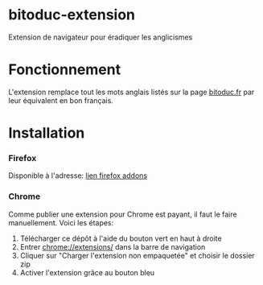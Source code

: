 # bitoduc-extension
Extension de navigateur pour éradiquer les anglicismes

# Fonctionnement
L'extension remplace tout les mots anglais listés sur la page [bitoduc.fr](https://bitoduc.fr) par leur équivalent en bon français.

# Installation
### Firefox
Disponible à l'adresse: [lien firefox addons](https://addons.mozilla.org/en-US/firefox/addon/bitoduc-extension/)

### Chrome
Comme publier une extension pour Chrome est payant, il faut le faire manuellement.
Voici les étapes:
1. Télécharger ce dépôt à l'aide du bouton vert en haut à droite
2. Entrer [chrome://extensions/](chrome://extensions/) dans la barre de navigation
3. Cliquer sur "Charger l'extension non empaquetée" et choisir le dossier zip
4. Activer l'extension grâce au bouton bleu
